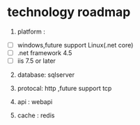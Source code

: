 ﻿# technology roadmap

1. platform  :
- [ ] windows,future support Linux(.net core) 
- [ ] .net framework 4.5 
- [ ] iis 7.5 or later
 
2. database: sqlserver

3. protocal: http ,future support tcp
 
4. api		: webapi
 
5. cache   : redis